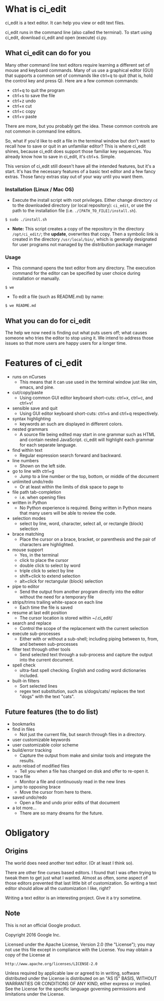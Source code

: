 # What is ci_edit

ci_edit is a text editor. It can help you view or edit text files.

ci_edit runs in the command line (also called the terminal). To start using
ci_edit, download ci_edit and open (execute) ci.py.


## What ci_edit can do for you

Many other command line text editors require learning a different set of mouse
and keyboard commands. Many of us use a graphical editor (GUI) that supports
a common set of commands like ctrl+q to quit (that is, hold the control key and
press Q). Here are a few common commands:

  - ctrl+q    to quit the program
  - ctrl+s    to save the file
  - ctrl+z    undo
  - ctrl+x    cut
  - ctrl+c    copy
  - ctrl+v    paste

There are more, but you probably get the idea. These common controls are not
common in command line editors.

So, what if you'd like to edit a file in the terminal window but don't want to
recall how to save or quit in an unfamiliar editor? This is where ci_edit
shines, because ci_edit does support those familiar key sequences. You already
know how to save in ci_edit, it's ctrl+s. Simple.

This version of ci_edit still doesn't have all the intended features, but it's
a start. It's has the necessary features of a basic text editor and a few fancy
extras. Those fancy extras stay out of your way until you want them.


### Installation (Linux / Mac OS)

* Execute the install script with root privileges.  Either change directory
  `cd` to the downloaded directory (or local repository): `ci_edit`, or use
  the path to the installation file (i.e. `./[PATH_TO_FILE]/install.sh`).

```
$ sudo ./install.sh
```

* **Note:** This script creates a copy of the repository in the directory
  `/opt/ci_edit/`; the **update**, overwrites that copy.  Then a symbolic
  link is created in the directory `/usr/local/bin/`, which is generally
  designated for user programs not managed by the distribution package manager

### Usage

* This command opens the text editor from any directory.  The execution command
  for the editor can be specified by user choice during installation or
  manually.

```
$ we
```

* To edit a file (such as README.md) by name:

```
$ we README.md
```

## What you can do for ci_edit


The help we now need is finding out what puts users off; what causes someone who
tries the editor to stop using it. We intend to address those issues so that
more users are happy users for a longer time.


# Features of ci_edit

- runs on nCurses
  - This means that it can use used in the terminal window just  like vim,
    emacs, and pine.
- cut/copy/paste
  - Using common GUI editor keyboard short-cuts: ctrl+x, ctrl+c, and ctrl+v!
- sensible save and quit
  - Using GUI editor keyboard short-cuts: ctrl+s and ctrl+q respectively.
- syntax highlighting
  - keywords an such are displayed in different colors.
- nested grammars
  - A source file being edited may start in one grammar such as HTML and
    contain nested JavaScript. ci_edit will highlight each grammar for each
    separate language.
- find within text
  - Regular expression search forward and backward.
- line numbers
  - Shown on the left side.
- go to line with ctrl+g
  - Jump to a line number or the top, bottom, or middle of the document
- unlimited undo/redo
  - Or at least within the limits of disk space to page to
- file path tab-completion
  - i.e. when opening files
- written in Python
  - No Python experience is required. Being written in Python means that many
    users will be able to review the code.
- selection modes
  - select by line, word, character, select all, or rectangle (block) selection
- brace matching
  - Place the cursor on a brace, bracket, or parenthesis and the pair of
    characters are highlighted.
- mouse support
  - Yes, in the terminal
  - click to place the cursor
  - double click to select by word
  - triple click to select by line
  - shift+click to extend selection
  - alt+click for rectangular (block) selection
- pipe to editor
  - Send the output from another program directly into the editor without the
    need for a temporary file
- strips/trims trailing white-space on each line
  - Each time the file is saved
- resume at last edit position
  - The cursor location is stored within ~/.ci_edit/
- search and replace
  - Control the scope of the replacement with the current selection
- execute sub-processes
  - Either with or without a sub-shell; including piping between to, from, and
    between sub-processes
- filter text through other tools
  - Send selected text through a sub-process and capture the output into the
    current document.
- spell check
  - ultra-fast spell checking. English and coding word dictionaries included.
- built-in filters
  - Sort selected lines
  - regex text substitution, such as s/dogs/cats/ replaces the text "dogs" with
    the text "cats".

## Future features (the to do list)

- bookmarks
- find in files
  - Not just the current file, but search through files in a directory.
- user customizable keywords
- user customizable color scheme
- build/error tracking
  - Capture the output from make and similar tools and integrate the results.
- auto reload of modified files
  - Tell you when a file has changed on disk and offer to re-open it.
- trace file
  - Monitor a file and continuously read in the new lines
- jump to opposing brace
  - Move the cursor from here to there.
- saved undo/redo
  - Open a file and undo prior edits of that document
- a lot more...
  - There are so many dreams for the future.


# Obligatory


## Origins

The world does need another text editor. (Or at least I think so).

There are other fine curses based editors. I found that I was often trying to
tweak them to get just what I wanted. Almost as often, some aspect of those
editors prevented that last little bit of customization. So writing a text
editor should allow all the customization I like, right?

Writing a text editor is an interesting project. Give it a try sometime.


## Note

This is not an official Google product.



Copyright 2016 Google Inc.

Licensed under the Apache License, Version 2.0 (the "License");
you may not use this file except in compliance with the License.
You may obtain a copy of the License at

    http://www.apache.org/licenses/LICENSE-2.0

Unless required by applicable law or agreed to in writing, software
distributed under the License is distributed on an "AS IS" BASIS,
WITHOUT WARRANTIES OR CONDITIONS OF ANY KIND, either express or implied.
See the License for the specific language governing permissions and
limitations under the License.

